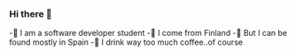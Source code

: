 ### Hi there 👋




-🌟 I am a software developer student
-🌟 I come from Finland
-🌟 But I can be found mostly in Spain
-🌟 I drink way too much coffee..of course

